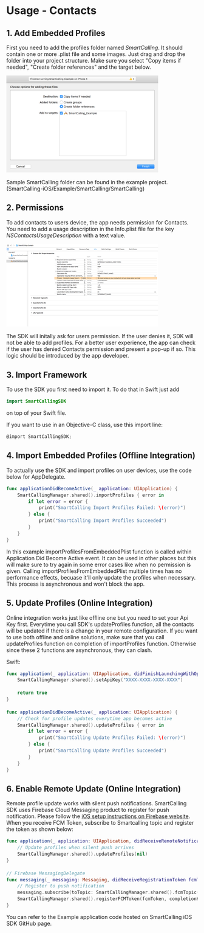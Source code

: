 # Usage - Contacts

## 1. Add Embedded Profiles

First you need to add the profiles folder named _SmartCalling_. It should contain one or more .plist file and some images. Just drag and drop the folder into your project structure. Make sure you select "Copy items if needed", "Create folder references" and the target below.

<img src="https://github.com/Smartcalling/SmartCalling-iOS/blob/master/Readme/add_folder.png?raw=true" width="400">

Sample SmartCalling folder can be found in the example project. (SmartCalling-iOS/Example/SmartCalling/SmartCalling)

## 2. Permissions

To add contacts to users device, the app needs permission for Contacts. You need to add a usage description in the Info.plist file for the key _NSContactsUsageDescription_ with a text value.

<img src="https://github.com/Smartcalling/SmartCalling-iOS/blob/master/Readme/permission.png?raw=true" width="400">

The SDK will initally ask for users permission. If the user denies it, SDK will not be able to add profiles.
For a better user experience, the app can check if the user has denied Contacts permission and present a pop-up if so. This logic should be introduced by the app developer.

## 3. Import Framework

To use the SDK you first need to import it. To do that in Swift just add
```swift
import SmartCallingSDK
```
on top of your Swift file.

If you want to use in an Objective-C class, use this import line:
```objective-c
@import SmartCallingSDK;
```

## 4. Import Embedded Profiles (Offline Integration)

To actually use the SDK and import profiles on user devices, use the code below for AppDelegate.

```swift
func applicationDidBecomeActive(_ application: UIApplication) {
    SmartCallingManager.shared().importProfiles { error in
        if let error = error {
            print("SmartCalling Import Profiles Failed: \(error)")
        } else {
            print("SmartCalling Import Profiles Succeeded")
        }
    }
}
```

In this example importProfilesFromEmbeddedPlist function is called within Application Did Become Active event. It can be used in other places but this will make sure to try again in some error cases like when no permission is given. Calling importProfilesFromEmbeddedPlist multiple times has no performance effects, becuase it'll only update the profiles when necessary. This process is asynchronous and won't block the app.

## 5. Update Profiles (Online Integration)

Online integration works just like offline one but you need to set your Api Key first. Everytime you call SDK's updateProfiles function, all the contacts will be updated if there is a change in your remote configuration. If you want to use both offline and online solutions, make sure that you call updateProfiles function on completion of importProfiles function. Otherwise since these 2 functions are asynchronous, they can clash.

Swift:
```swift
func application(_ application: UIApplication, didFinishLaunchingWithOptions launchOptions: [UIApplicationLaunchOptionsKey: Any]?) -> Bool {
    SmartCallingManager.shared().setApiKey("XXXX-XXXX-XXXX-XXXX")	

	return true
}

func applicationDidBecomeActive(_ application: UIApplication) {
	// Check for profile updates everytime app becomes active
    SmartCallingManager.shared().updateProfiles { error in
        if let error = error {
            print("SmartCalling Update Profiles Failed: \(error)")
        } else {
            print("SmartCalling Update Profiles Succeeded")
        }
    }
}
```

## 6. Enable Remote Update (Online Integration)

Remote profile update works with silent push notifications. SmartCalling SDK uses Firebase Cloud Messaging product to register for push notification. Please follow the [iOS setup instructions on Firebase website](https://firebase.google.com/docs/cloud-messaging/ios/client). When you receive FCM Token, subscribe to Smartcalling topic and register the token as shown below:

```swift
func application(_ application: UIApplication, didReceiveRemoteNotification userInfo: [AnyHashable : Any]) {
    // Update profiles when silent push arrives
    SmartCallingManager.shared().updateProfiles(nil)
}

// Firebase MessagingDelegate    
func messaging(_ messaging: Messaging, didReceiveRegistrationToken fcmToken: String) {
    // Register to push notification
    messaging.subscribe(toTopic: SmartCallingManager.shared().fcmTopic())
    SmartCallingManager.shared().registerFCMToken(fcmToken, completionHandler: nil)
}
```

You can refer to the Example application code hosted on SmartCalling iOS SDK GitHub page.


